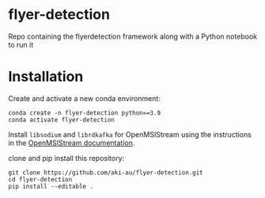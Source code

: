 # flyer-detection
Repo containing the flyerdetection framework along with a Python notebook to run it

# Installation
Create and activate a new conda environment:
```
conda create -n flyer-detection python==3.9
conda activate flyer-detection
```
Install `libsodium` and `librdkafka` for OpenMSIStream using the instructions in the [OpenMSIStream documentation](https://openmsistream.readthedocs.io/en/latest/introduction/installing_openmsistream.html).

clone and pip install this repository:
```
git clone https://github.com/aki-au/flyer-detection.git
cd flyer-detection
pip install --editable .
```

